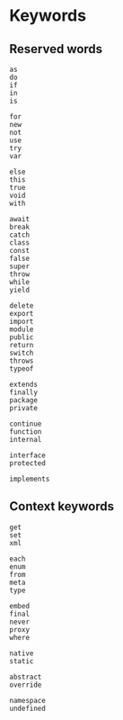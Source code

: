 # Keywords

## Reserved words

```plain
as
do
if
in
is

for
new
not
use
try
var

else
this
true
void
with

await
break
catch
class
const
false
super
throw
while
yield

delete
export
import
module
public
return
switch
throws
typeof

extends
finally
package
private

continue
function
internal

interface
protected

implements
```

## Context keywords

```plain
get
set
xml

each
enum
from
meta
type

embed
final
never
proxy
where

native
static

abstract
override

namespace
undefined
```